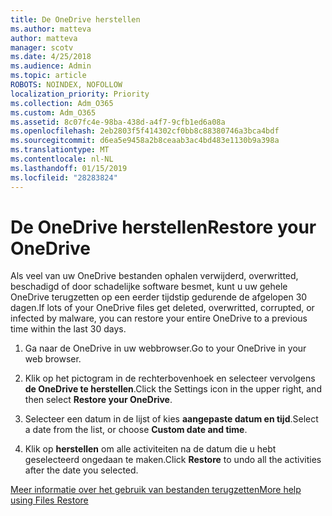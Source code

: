 ```yaml
---
title: De OneDrive herstellen
ms.author: matteva
author: matteva
manager: scotv
ms.date: 4/25/2018
ms.audience: Admin
ms.topic: article
ROBOTS: NOINDEX, NOFOLLOW
localization_priority: Priority
ms.collection: Adm_O365
ms.custom: Adm_O365
ms.assetid: 8c07fc4e-98ba-438d-a4f7-9cfb1ed6a08a
ms.openlocfilehash: 2eb2803f5f414302cf0bb8c88380746a3bca4bdf
ms.sourcegitcommit: d6ea5e9458a2b8ceaab3ac4bd483e1130b9a398a
ms.translationtype: MT
ms.contentlocale: nl-NL
ms.lasthandoff: 01/15/2019
ms.locfileid: "28283824"
---
```

# <a name="restore-your-onedrive"></a><span data-ttu-id="3a005-102">De OneDrive herstellen</span><span class="sxs-lookup"><span data-stu-id="3a005-102">Restore your OneDrive</span></span>

<span data-ttu-id="3a005-103">Als veel van uw OneDrive bestanden ophalen verwijderd, overwritted, beschadigd of door schadelijke software besmet, kunt u uw gehele OneDrive terugzetten op een eerder tijdstip gedurende de afgelopen 30 dagen.</span><span class="sxs-lookup"><span data-stu-id="3a005-103">If lots of your OneDrive files get deleted, overwritted, corrupted, or infected by malware, you can restore your entire OneDrive to a previous time within the last 30 days.</span></span>
  
1. <span data-ttu-id="3a005-104">Ga naar de OneDrive in uw webbrowser.</span><span class="sxs-lookup"><span data-stu-id="3a005-104">Go to your OneDrive in your web browser.</span></span>
    
2. <span data-ttu-id="3a005-105">Klik op het pictogram in de rechterbovenhoek en selecteer vervolgens **de OneDrive te herstellen**.</span><span class="sxs-lookup"><span data-stu-id="3a005-105">Click the Settings icon in the upper right, and then select **Restore your OneDrive**.</span></span>
    
3. <span data-ttu-id="3a005-106">Selecteer een datum in de lijst of kies **aangepaste datum en tijd**.</span><span class="sxs-lookup"><span data-stu-id="3a005-106">Select a date from the list, or choose **Custom date and time**.</span></span>
    
4. <span data-ttu-id="3a005-107">Klik op **herstellen** om alle activiteiten na de datum die u hebt geselecteerd ongedaan te maken.</span><span class="sxs-lookup"><span data-stu-id="3a005-107">Click **Restore** to undo all the activities after the date you selected.</span></span> 
    
[<span data-ttu-id="3a005-108">Meer informatie over het gebruik van bestanden terugzetten</span><span class="sxs-lookup"><span data-stu-id="3a005-108">More help using Files Restore</span></span>](https://go.microsoft.com/fwlink/?linkid=872874)
  

